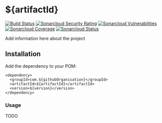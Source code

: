 # ${artifactId}

[![Build Status](https://travis-ci.org/${githubOrganisation}/${artifactId}.svg?branch=master)](https://travis-ci.org/${githubOrganisation}/${artifactId})
[![Sonarcloud Security Rating](https://sonarcloud.io/api/project_badges/measure?project=com.${githubOrganisation}%3A${artifactId}&metric=security_rating)](https://sonarcloud.io/dashboard?id=com.${githubOrganisation}%3A${artifactId})
[![Sonarcloud Vulnerabilities](https://sonarcloud.io/api/project_badges/measure?project=com.${githubOrganisation}%3A${artifactId}&metric=vulnerabilities)](https://sonarcloud.io/dashboard?id=com.${githubOrganisation}%3A${artifactId})
[![Sonarcloud Coverage](https://sonarcloud.io/api/project_badges/measure?project=com.${githubOrganisation}%3A${artifactId}&metric=coverage)](https://sonarcloud.io/dashboard?id=com.${githubOrganisation}%3A${artifactId})
[![Sonarcloud Status](https://sonarcloud.io/api/project_badges/measure?project=com.${githubOrganisation}%3A${artifactId}&metric=alert_status)](https://sonarcloud.io/dashboard?id=com.${githubOrganisation}%3A${artifactId})

Add information here about the project

## Installation

Add the dependency to your POM:

```
<dependency>
  <groupId>com.${githubOrganisation}</groupId>
  <artifactId>${artifactId}</artifactId>
  <version>${version}</version>
</dependency>
```

### Usage

TODO
